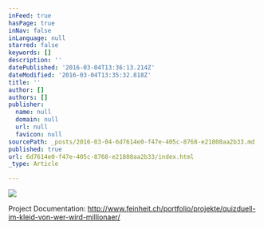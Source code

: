 ```yaml
---
inFeed: true
hasPage: true
inNav: false
inLanguage: null
starred: false
keywords: []
description: ''
datePublished: '2016-03-04T13:36:13.214Z'
dateModified: '2016-03-04T13:35:32.818Z'
title: ''
author: []
authors: []
publisher:
  name: null
  domain: null
  url: null
  favicon: null
sourcePath: _posts/2016-03-04-6d7614e0-f47e-405c-8768-e21808aa2b33.md
published: true
url: 6d7614e0-f47e-405c-8768-e21808aa2b33/index.html
_type: Article

---
```

![](https://the-grid-user-content.s3-us-west-2.amazonaws.com/acc366d3-1c0f-4aa1-ac1e-56afcc6240d9.jpg)

Project Documentation: http://www.feinheit.ch/portfolio/projekte/quizduell-im-kleid-von-wer-wird-millionaer/